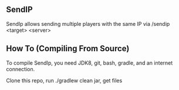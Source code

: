 SendIP
--
SendIp allows sending multiple players with the same IP via /sendip <<tag>target> <<tag>server>

How To (Compiling From Source)
------
To compile SendIp, you need JDK8, git, bash, gradle, and an internet connection.

Clone this repo, run ./gradlew clean jar, get files